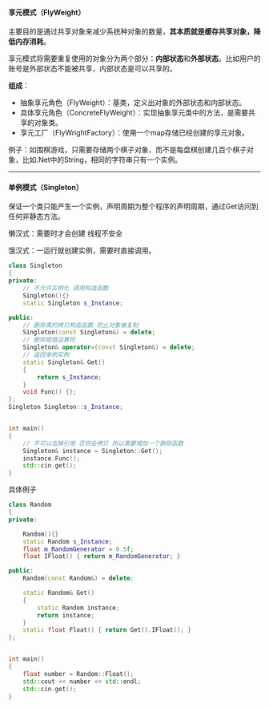 





#### 享元模式（FlyWeight）

主要目的是通过共享对象来减少系统种对象的数量，**其本质就是缓存共享对象，降低内存消耗**。

享元模式将需要重复使用的对象分为两个部分：**内部状态**和**外部状态**。比如用户的账号是外部状态不能被共享，内部状态是可以共享的。

**组成**：

- 抽象享元角色（FlyWeight）：基类，定义出对象的外部状态和内部状态。
- 具体享元角色（ConcreteFlyWeight）：实现抽象享元类中的方法，是需要共享的对象类。
- 享元工厂（FlyWrightFactory）：使用一个map存储已经创建的享元对象。

例子：如围棋游戏，只需要存储两个棋子对象，而不是每盘棋创建几百个棋子对象，比如.Net中的String，相同的字符串只有一个实例。

---

#### 单例模式（Singleton）

保证一个类只能产生一个实例，声明周期为整个程序的声明周期，通过Get访问到任何非静态方法。

懒汉式：需要时才会创建 线程不安全

饿汉式：一运行就创建实例，需要时直接调用。

```c++
class Singleton
{
private:
	// 不允许实例化 调用构造函数
	Singleton(){}
	static Singleton s_Instance;

public:
    // 删除类的拷贝构造函数 防止对象被复制
	Singleton(const Singleton&) = delete;
    // 删除赋值运算符
    Singleton& operator=(const Singleton&) = delete;
	// 返回单例实例
	static Singleton& Get()
	{
		return s_Instance;
	}
	void Func() {};
};
Singleton Singleton::s_Instance;


int main()
{
	// 不可以去掉引用 否则会拷贝 所以需要增加一个删除函数
	Singleton& instance = Singleton::Get();
	instance.Func();
	std::cin.get();
}

```

具体例子

```c++
class Random
{
private:

	Random(){}
	static Random s_Instance;
	float m_RandomGenerator = 0.5f;
	float IFloat() { return m_RandomGenerator; }

public:
	Random(const Random&) = delete;

	static Random& Get()
	{
		static Random instance;
		return instance;
	}
	static float Float() { return Get().IFloat(); }
};


int main()
{
	float number = Random::Float();
	std::cout << number << std::endl;
	std::cin.get();
}
```

